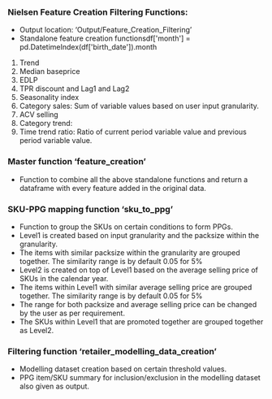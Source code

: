 ### Nielsen Feature Creation Filtering Functions:
- Output location: ‘Output/Feature_Creation_Filtering’
- Standalone feature creation functionsdf['month'] = pd.DatetimeIndex(df['birth_date']).month
1.	Trend
2.	Median baseprice
3.	EDLP
4.	TPR discount and Lag1 and Lag2
5.	Seasonality index
6.	Category sales: Sum of variable values based on user input granularity.
7.	ACV selling
8.	Category trend:
9.	Time trend ratio: Ratio of current period variable value and previous period variable value.

### Master function ‘feature_creation’
-	Function to combine all the above standalone functions and return a dataframe with every feature added in the original data.

### SKU-PPG mapping function ‘sku_to_ppg’
-	Function to group the SKUs on certain conditions to form PPGs.
-	Level1 is created based on input granularity and the packsize within the granularity.
-	The items with similar packsize within the granularity are grouped together. The similarity range is by default 0.05 for 5% 
-	Level2 is created on top of Level1 based on the average selling price of SKUs in the calendar year.
-	The items within Level1 with similar average selling price are grouped together. The similarity range is by default 0.05 for 5%
-	The range for both packsize and average selling price can be changed by the user as per requirement.
-	The SKUs within Level1 that are promoted together are grouped together as Level2.

### Filtering function ‘retailer_modelling_data_creation’
-	Modelling dataset creation based on certain threshold values.
-	PPG item/SKU summary for inclusion/exclusion in the modelling dataset also given as output. 
